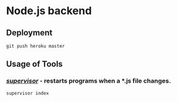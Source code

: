 # Node.js backend

## Deployment
```
git push heroku master
```

## Usage of Tools

### [***supervisor***](https://www.npmjs.com/package/supervisor) - restarts programs when a *.js file changes. 
```
supervisor index
```